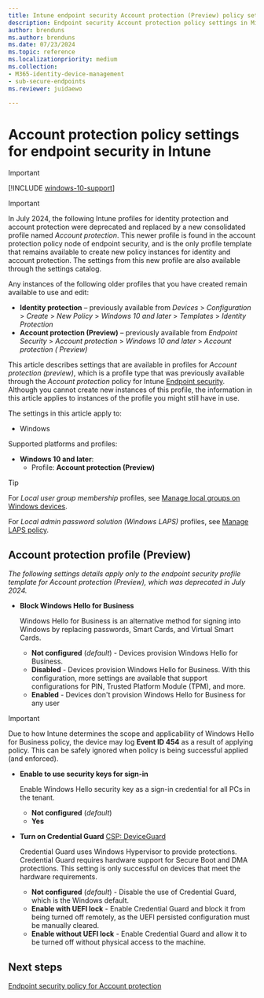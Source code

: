 ```yaml
---
title: Intune endpoint security Account protection (Preview) policy settings
description: Endpoint security Account protection policy settings in Microsoft Intune
author: brenduns
ms.author: brenduns
ms.date: 07/23/2024
ms.topic: reference
ms.localizationpriority: medium
ms.collection:
- M365-identity-device-management
- sub-secure-endpoints
ms.reviewer: juidaewo

---
```

# Account protection policy settings for endpoint security in Intune

> [!IMPORTANT]
> [!INCLUDE [windows-10-support](../includes/windows-10-support.md)]

> [!IMPORTANT]
>
> In July 2024, the following Intune profiles for identity protection and account protection were deprecated and replaced by a new consolidated profile named *Account protection*. This newer profile is found in the account protection policy node of endpoint security, and is the only profile template that remains available to create new policy instances for identity and account protection. The settings from this new profile are also available through the settings catalog.
>
> Any instances of the following older profiles that you have created remain available to use and edit:
>
> - **Identity protection** – previously available from  *Devices* > *Configuration* > *Create* >  *New Policy* > *Windows 10 and later* > *Templates* > *Identity Protection*
> - **Account protection (Preview)** – previously available from *Endpoint Security* > *Account protection* > *Windows 10 and later* > *Account protection ( Preview)*

This article describes settings that are available in profiles for *Account protection (preview)*, which is a profile type that was previously available through the *Account protection* policy for Intune [Endpoint security](../protect/endpoint-security-policy.md). Although you cannot create new instances of this profile, the information in this article applies to instances of the profile you might still have in use.

The settings in this article apply to:

- Windows

Supported platforms and profiles:

- **Windows 10 and later**:
  - Profile: **Account protection (Preview)**

> [!TIP]
>
> For *Local user group membership* profiles, see [Manage local groups on Windows devices](../protect/endpoint-security-account-protection-policy.md#manage-local-groups-on-windows-devices).
>
> For *Local admin password solution (Windows LAPS)* profiles, see [Manage LAPS policy](../protect/windows-laps-policy.md).

## Account protection profile (Preview)

*The following settings details apply only to the endpoint security profile template for Account protection (Preview), which was deprecated in July 2024.*

- **Block Windows Hello for Business**

  Windows Hello for Business is an alternative method for signing into Windows by replacing passwords, Smart Cards, and Virtual Smart Cards.
  - **Not configured** (*default*) - Devices provision Windows Hello for Business.
  - **Disabled** - Devices provision Windows Hello for Business. With this configuration, more settings are available that support configurations for PIN, Trusted Platform Module (TPM), and more.
  - **Enabled** - Devices don't provision Windows Hello for Business for any user

> [!IMPORTANT]
>
> Due to how Intune determines the scope and applicability of Windows Hello for Business policy, the device may log **Event ID 454** as a result of applying policy. This can be safely ignored when policy is being successful applied (and enforced).

- **Enable to use security keys for sign-in**

  Enable Windows Hello security key as a sign-in credential for all PCs in the tenant.
  - **Not configured** (*default*)
  - **Yes**

- **Turn on Credential Guard**
  [CSP: DeviceGuard](https://go.microsoft.com/fwlink/?linkid=872424)

  Credential Guard uses Windows Hypervisor to provide protections. Credential Guard requires hardware support for Secure Boot and DMA protections. This setting is only successful on devices that meet the hardware requirements.
  - **Not configured** (*default*) - Disable the use of Credential Guard, which is the Windows default.
  - **Enable with UEFI lock** - Enable Credential Guard and block it from being turned off remotely, as the UEFI persisted configuration must be manually cleared.
  - **Enable without UEFI lock** - Enable Credential Guard and allow it to be turned off without physical access to the machine.

## Next steps

[Endpoint security policy for Account protection](../protect/endpoint-security-account-protection-policy.md)
